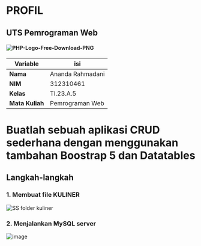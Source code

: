 # PROFIL
## UTS Pemrograman Web

#### ![PHP-Logo-Free-Download-PNG](https://github.com/user-attachments/assets/873fceee-6f6b-4685-97dc-3d4410698235)

| Variable           |       isi           |
| -------------------|---------------------|
| **Nama**           | Ananda Rahmadani    |
| **NIM**            | 312310461           |
| **Kelas**          | TI.23.A.5           |
| **Mata Kuliah**    | Pemrograman Web     |

# Buatlah sebuah aplikasi CRUD sederhana dengan menggunakan tambahan Boostrap 5  dan Datatables
## Langkah-langkah
### 1. Membuat file KULINER
![SS folder kuliner](https://github.com/user-attachments/assets/d6cbbdde-6e4b-4578-94dd-6794500f5804)
### 2. Menjalankan MySQL server
![image](https://github.com/user-attachments/assets/1867ceab-d9c1-4b59-a79e-701b1ee84cbe)
